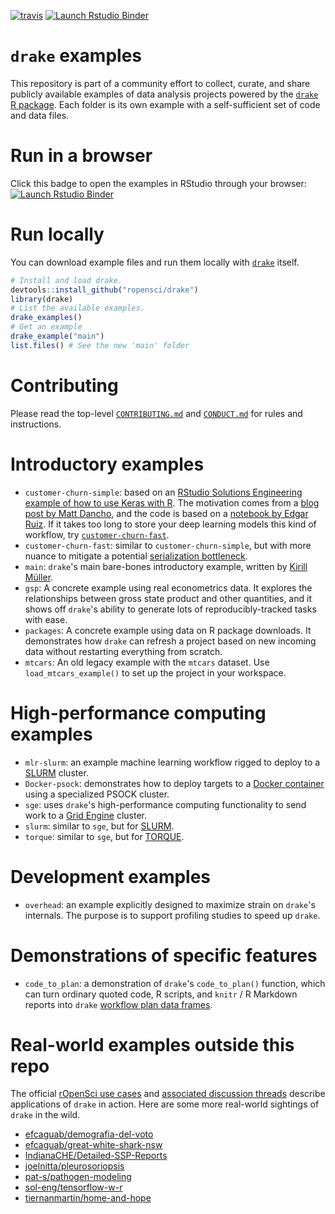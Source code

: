 [![travis](https://travis-ci.org/wlandau/drake-examples.svg?branch=master)](https://travis-ci.org/wlandau/drake-examples)
[![Launch Rstudio Binder](http://mybinder.org/badge.svg)](https://mybinder.org/v2/gh/wlandau/drake-examples/master?urlpath=rstudio)

# `drake` examples

This repository is part of a community effort to collect, curate, and share publicly available examples of data analysis projects powered by the  [`drake` R package](https://github.com/ropensci/drake). Each folder is its own example with a self-sufficient set of code and data files.

# Run in a browser

Click this badge to open the examples in RStudio through your browser: [![Launch Rstudio Binder](http://mybinder.org/badge.svg)](https://mybinder.org/v2/gh/wlandau/drake-examples/master?urlpath=rstudio)


# Run locally

You can download example files and run them locally with [`drake`](https://github.com/ropensci/drake) itself.

```r
# Install and load drake.
devtools::install_github("ropensci/drake")
library(drake)
# List the available examples.
drake_examples()
# Get an example
drake_example("main")
list.files() # See the new 'main' folder
```

# Contributing

Please read the top-level [`CONTRIBUTING.md`](https://github.com/wlandau/drake-examples/blob/master/CONTRIBUTING.md) and [`CONDUCT.md`](https://github.com/wlandau/drake-examples/blob/master/CONDUCT.md) for rules and instructions.

# Introductory examples

- `customer-churn-simple`: based on an [RStudio Solutions Engineering example of how to use Keras with R](https://github.com/sol-eng/tensorflow-w-r). The motivation comes from a [blog post by Matt Dancho](https://blogs.rstudio.com/tensorflow/posts/2018-01-11-keras-customer-churn), and the code is based on a [notebook by Edgar Ruiz](https://github.com/sol-eng/tensorflow-w-r/blob/master/workflow/tensorflow-drake.Rmd). If it takes too long to store your deep learning models this kind of workflow, try [`customer-churn-fast`](https://github.com/wlandau/drake-examples/tree/master/customer-churn-fast).
- `customer-churn-fast`: similar to `customer-churn-simple`, but with more nuance to mitigate a potential [serialization bottleneck](https://github.com/richfitz/storr/issues/77#issuecomment-476275570).
- `main`: `drake`'s main bare-bones introductory example, written by [Kirill Müller](https://github.com/krlmlr).
- `gsp`: A concrete example using real econometrics data. It explores the relationships between gross state product and other quantities, and it shows off `drake`'s ability to generate lots of reproducibly-tracked tasks with ease.
- `packages`: A concrete example using data on R package downloads. It demonstrates how `drake` can refresh a project based on new incoming data without restarting everything from scratch.
- `mtcars`: An old legacy example with the `mtcars` dataset. Use `load_mtcars_example()` to set up the project in your workspace.

# High-performance computing examples

- `mlr-slurm`: an example machine learning workflow rigged to deploy to a [SLURM](https://slurm.schedmd.com) cluster.
- `Docker-psock`: demonstrates how to deploy targets to a [Docker container](https://www.docker.com/what-container) using a specialized PSOCK cluster.
- `sge`: uses `drake`'s high-performance computing functionality to send work to a [Grid Engine](http://www.univa.com/products/) cluster.
- `slurm`: similar to `sge`, but for [SLURM](https://slurm.schedmd.com).
- `torque`: similar to `sge`, but for [TORQUE](http://www.adaptivecomputing.com/products/open-source/torque/).

# Development examples

- `overhead`: an example explicitly designed to maximize strain on `drake`'s internals. The purpose is to support profiling studies to speed up `drake`.

# Demonstrations of specific features

- `code_to_plan`: a demonstration of `drake`'s `code_to_plan()` function, which can turn ordinary quoted code, R scripts, and `knitr` / R Markdown reports into `drake` [workflow plan data frames](https://ropenscilabs.github.io/drake-manual/plans.html).

# Real-world examples outside this repo

The official [rOpenSci use cases](https://ropensci.org/usecases/) and [associated discussion threads](https://discuss.ropensci.org/c/usecases) describe applications of `drake` in action. Here are some more real-world sightings of `drake` in the wild.

- [efcaguab/demografia-del-voto](https://github.com/efcaguab/demografia-del-voto)
- [efcaguab/great-white-shark-nsw](https://github.com/efcaguab/great-white-shark-nsw)
- [IndianaCHE/Detailed-SSP-Reports](https://github.com/IndianaCHE/Detailed-SSP-Reports)
- [joelnitta/pleurosoriopsis]( https://github.com/joelnitta/pleurosoriopsis)
- [pat-s/pathogen-modeling](https://github.com/pat-s/pathogen-modeling)
- [sol-eng/tensorflow-w-r](https://github.com/sol-eng/tensorflow-w-r)
- [tiernanmartin/home-and-hope](https://github.com/tiernanmartin/home-and-hope)
